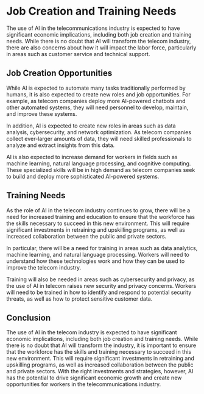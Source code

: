 Job Creation and Training Needs
==================================================================================

The use of AI in the telecommunications industry is expected to have significant economic implications, including both job creation and training needs. While there is no doubt that AI will transform the telecom industry, there are also concerns about how it will impact the labor force, particularly in areas such as customer service and technical support.

Job Creation Opportunities
--------------------------

While AI is expected to automate many tasks traditionally performed by humans, it is also expected to create new roles and job opportunities. For example, as telecom companies deploy more AI-powered chatbots and other automated systems, they will need personnel to develop, maintain, and improve these systems.

In addition, AI is expected to create new roles in areas such as data analysis, cybersecurity, and network optimization. As telecom companies collect ever-larger amounts of data, they will need skilled professionals to analyze and extract insights from this data.

AI is also expected to increase demand for workers in fields such as machine learning, natural language processing, and cognitive computing. These specialized skills will be in high demand as telecom companies seek to build and deploy more sophisticated AI-powered systems.

Training Needs
--------------

As the role of AI in the telecom industry continues to grow, there will be a need for increased training and education to ensure that the workforce has the skills necessary to succeed in this new environment. This will require significant investments in retraining and upskilling programs, as well as increased collaboration between the public and private sectors.

In particular, there will be a need for training in areas such as data analytics, machine learning, and natural language processing. Workers will need to understand how these technologies work and how they can be used to improve the telecom industry.

Training will also be needed in areas such as cybersecurity and privacy, as the use of AI in telecom raises new security and privacy concerns. Workers will need to be trained in how to identify and respond to potential security threats, as well as how to protect sensitive customer data.

Conclusion
----------

The use of AI in the telecom industry is expected to have significant economic implications, including both job creation and training needs. While there is no doubt that AI will transform the industry, it is important to ensure that the workforce has the skills and training necessary to succeed in this new environment. This will require significant investments in retraining and upskilling programs, as well as increased collaboration between the public and private sectors. With the right investments and strategies, however, AI has the potential to drive significant economic growth and create new opportunities for workers in the telecommunications industry.
